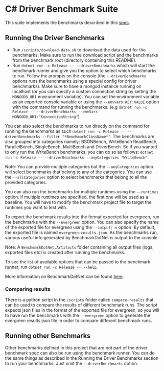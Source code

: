 # C# Driver Benchmark Suite

This suite implements the benchmarks described in this [spec](https://github.com/mongodb/specifications/blob/master/source/benchmarking/benchmarking.rst).

## Running the Driver Benchmarks

- Run `/scripts/download-data.sh` to download the data used for the benchmarks. Make sure to run the download script and the benchmarks from
  the benchmark root (directory containing this README).
- Run `dotnet run -c Release -- --driverBenchmarks` which will start the benchmark runner and give you the option to select which benchmarks to run. Follow
   the prompts on the console (the `--driverBenchmarks` options runs the benchmarks using a special config for driver benchmarks). Make sure to have a mongod instance running on localhost (or you can specify a custom connection string
   by setting the `MONGODB_URI` environment variable). You can set the environment variable as an exported console variable or using
   the `--envVars KEY:VALUE` option with the command for running the benchmarks.
   (e.g `dotnet run -c Release -- --driverBenchmarks --envVars MONGODB_URI:"ConnectionString"`)

You can also select the benchmarks to run directly on the command for running the benchmarks as such
`dotnet run -c Release -- --driverBenchmarks --fitler "*BenchmarkClassName*"`. The benchmarks are also grouped into categories namely: BSONBench, WriteBench
ReadBench, ParallelBench, SingleBench, MultiBench and DriverBench. So if you wanted to only run the WriteBench benchmarks, you can do so
as follows: `dotnet run -c Release -- --driverBenchmarks --anyCategories "WriteBench"`.

Note: You can provide multiple categories but the `--anyCategories` option will select benchmarks that belong to any of the categories.
You can use the `--allCategories` option to select benchmarks that belong to all the provided categories.

You can also run the benchmarks for multiple runtimes using the `--runtimes` option. If multiple runtimes are specified, the first one
will be used as a baseline. You will have to modify the benchmark project file to target the runtimes you want to test with.

To export the benchmark results into the format expected for evergreen, run the benchmarks with the `--evergreen` option. You can also
specify the name of the exported file for evergreen using the `--output|-o` option. By default, the exported file is named
`evergreen-results.json`. As the benchmarks run, various useful info generated by BenchmarkDotNet is output to the console.

Note: A `BenchmarkDotNet.Artifacts` folder containing all output files (logs, exported files etc) is created after running the benchmarks.

To see the list of available options that can be passed to the benchmark runner, run `dotnet run -c Release -- --help`.

More information on BenchmarkDotNet can be found [here](https://benchmarkdotnet.org/articles/overview.html).


### Comparing results

There is a python script in the `/scripts` folder called `compare-results` that can be used to compare the results of different
benchmark runs. The script expects json files in the format of the exported file for evergreen, so you will to have run the benchmarks
with the `--evergreen` option to generate the evergreen results json file in order to compare different benchmark runs.

## Running other Benchmarks

Other benchmarks defined in this project that are not part of the driver benchmark spec
can also be run using the benchmark runner. You can do the same things as described in the Running the
Driver Benchmarks section to run your benchmarks. Just omit the `--driverBenchmarks` option.
